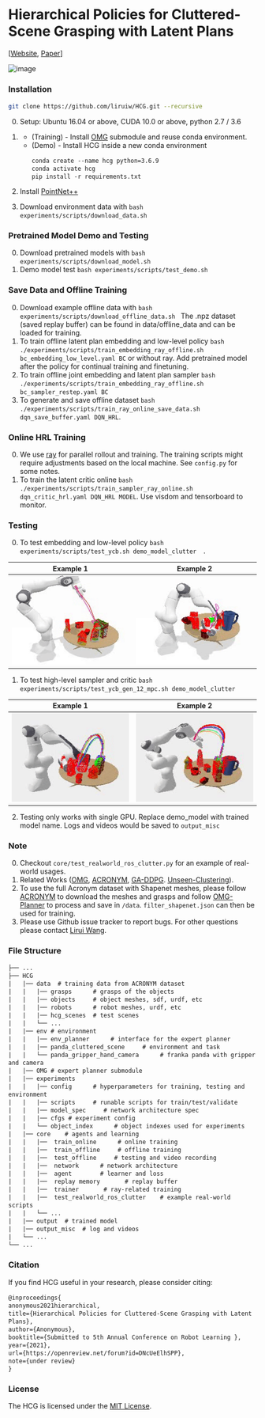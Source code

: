 # Hierarchical Policies for Cluttered-Scene Grasping with Latent Plans


[[Website](https://sites.google.com/view/latent-grasping), [Paper](https://openreview.net/forum?id=DNcUeElhSPP)]

![image](assets/hcg.gif)


### Installation
```bash
git clone https://github.com/liruiw/HCG.git --recursive
```

0. Setup: Ubuntu 16.04 or above, CUDA 10.0 or above, python 2.7 / 3.6

1. * (Training) - Install [OMG](https://github.com/liruiw/OMG-Planner) submodule and reuse conda environment.
   * (Demo) - Install HCG inside a new conda environment
	    ```angular2html
	    conda create --name hcg python=3.6.9
	    conda activate hcg
	    pip install -r requirements.txt
	    ```
2. Install [PointNet++](https://github.com/liruiw/Pointnet2_PyTorch)

3. Download environment data with ```bash experiments/scripts/download_data.sh ```

### Pretrained Model Demo and Testing
0. Download pretrained models with ```bash experiments/scripts/download_model.sh ```
1. Demo model test ```bash experiments/scripts/test_demo.sh```


### Save Data and Offline Training
0. Download example offline data with ```bash experiments/scripts/download_offline_data.sh ``` The .npz dataset (saved replay buffer) can be found in data/offline_data and can be loaded for training.
1. To train offline latent plan embedding and low-level policy ```bash ./experiments/scripts/train_embedding_ray_offline.sh bc_embedding_low_level.yaml BC``` or without ray. Add pretrained model after the policy for continual training and finetuning.
2. To train offline joint embedding and latent plan sampler ```bash ./experiments/scripts/train_embedding_ray_offline.sh bc_sampler_restep.yaml BC```
3. To generate and save offline dataset ```bash ./experiments/scripts/train_ray_online_save_data.sh dqn_save_buffer.yaml DQN_HRL```.

### Online HRL Training
0. We use [ray](https://github.com/ray-project/ray) for parallel rollout and training. The training scripts might require adjustments based on the local machine. See ```config.py``` for some notes.
1. To train the latent critic online ```bash ./experiments/scripts/train_sampler_ray_online.sh dqn_critic_hrl.yaml DQN_HRL MODEL```. Use visdom and tensorboard to monitor.

### Testing
0. To test embedding and low-level policy ```bash experiments/scripts/test_ycb.sh demo_model_clutter  ```.


Example 1      |  Example 2
:-------------------------:|:-------------------------:
<img src="assets/demo_embedding1.gif" width="240" height="180"/>  |  <img src="assets/demo_embedding2.gif" width="240" height="180"/>


1. To test high-level sampler and critic  ```bash experiments/scripts/test_ycb_gen_12_mpc.sh demo_model_clutter ```


Example 1      |  Example 2
:-------------------------:|:-------------------------:
<img src="assets/demo_sampler1.gif" width="240" height="180"/>  |  <img src="assets/demo_sampler2.gif" width="240" height="180"/>


2. Testing only works with single GPU. Replace demo_model with trained model name. Logs and videos would be saved to ```output_misc```


### Note
0. Checkout ```core/test_realworld_ros_clutter.py``` for an example of real-world usages.
1. Related Works ([OMG](https://github.com/liruiw/OMG-Planner), [ACRONYM](https://github.com/NVlabs/acronym), [GA-DDPG](https://github.com/liruiw/GA-DDPG). [Unseen-Clustering](https://github.com/NVlabs/UnseenObjectClustering)).
2. To use the full Acronym dataset with Shapenet meshes, please follow [ACRONYM](https://github.com/NVlabs/acronym#using-the-full-acronym-dataset) to download the meshes and grasps and follow [OMG-Planner](https://github.com/liruiw/OMG-Planner#process-new-shapes) to process and save in ```/data```. ```filter_shapenet.json``` can then be used for training.
3. Please use Github issue tracker to report bugs. For other questions please contact [Lirui Wang](mailto:wangliruisz@gmail.com).

### File Structure
```angular2html
├── ...
├── HCG
|   |── data  # training data from ACRONYM dataset
|   |   |── grasps      # grasps of the objects
|   |   |── objects     # object meshes, sdf, urdf, etc
|   |   |── robots      # robot meshes, urdf, etc
|   |   |── hcg_scenes  # test scenes
|   |   └── ...
|   |── env # environment
|   |   |── env_planner      # interface for the expert planner
|   |   |── panda_cluttered_scene     # environment and task
|   |   └── panda_gripper_hand_camera      # franka panda with gripper and camera
|   |── OMG # expert planner submodule
|   |── experiments
|   |   |── config      # hyperparameters for training, testing and environment
|   |   |── scripts     # runable scripts for train/test/validate
|   |   |── model_spec     # network architecture spec
|   |   |── cfgs # experiment config
|   |   └── object_index      # object indexes used for experiments
|   |── core    # agents and learning
|   |   |──  train_online      # online training
|   |   |──  train_offline     # offline training
|   |   |──  test_offline     # testing and video recording
|   |   |──  network      # network architecture
|   |   |──  agent        # learner and loss
|   |   |──  replay memory       # replay buffer
|   |   |──  trainer       # ray-related training
|   |   |──  test_realworld_ros_clutter    # example real-world scripts
|   |   └── ...
|   |── output  # trained model
|   |── output_misc  # log and videos
|   └── ...
└── ...
```

### Citation
If you find HCG useful in your research, please consider citing:
```
@inproceedings{
anonymous2021hierarchical,
title={Hierarchical Policies for Cluttered-Scene Grasping with Latent Plans},
author={Anonymous},
booktitle={Submitted to 5th Annual Conference on Robot Learning },
year={2021},
url={https://openreview.net/forum?id=DNcUeElhSPP},
note={under review}
}
```

### License
The HCG is licensed under the [MIT License](LICENSE).
